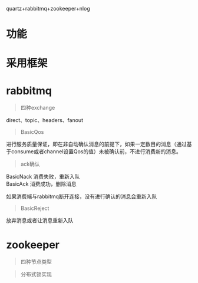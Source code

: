 quartz+rabbitmq+zookeeper+nlog

# 功能

# 采用框架

# rabbitmq


>四种exchange

direct、topic、headers、fanout

>BasicQos 

进行服务质量保证，即在非自动确认消息的前提下，如果一定数目的消息（通过基于consume或者channel设置Qos的值）未被确认前，不进行消费新的消息。

>ack确认

BasicNack 消费失败，重新入队  
BasicAck 消费成功，删除消息   

如果消费端与rabbitmq断开连接，没有进行确认的消息会重新入队

>BasicReject

放弃消息或者让消息重新入队

# zookeeper
>四种节点类型

>分布式锁实现